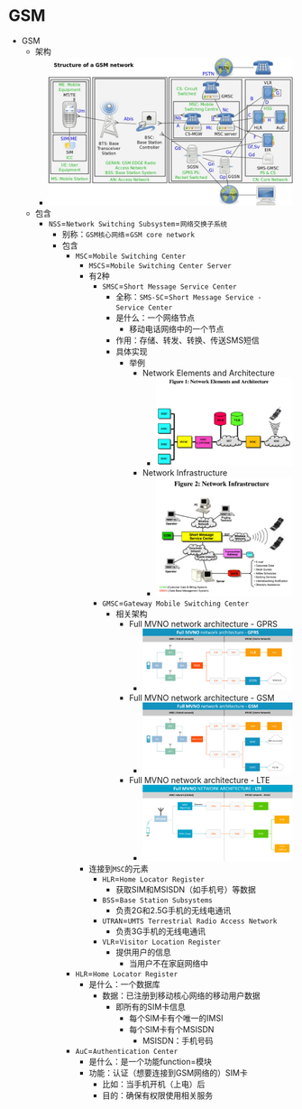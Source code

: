 # GSM

* GSM
  * 架构
    * ![gsm_network_structure](../../assets/img/gsm_network_structure.jpg)
  * 包含
    * `NSS`=`Network Switching Subsystem`=`网络交换子系统`
      * 别称：`GSM核心网络`=`GSM core network`
      * 包含
        * `MSC`=`Mobile Switching Center`
          * `MSCS`=`Mobile Switching Center Server`
          * 有2种
            * `SMSC`=`Short Message Service Center`
              * 全称：`SMS-SC`=`Short Message Service - Service Center`
              * 是什么：一个网络节点
                * 移动电话网络中的一个节点
              * 作用：存储、转发、转换、传送SMS短信
              * 具体实现
                * 举例
                  * Network Elements and Architecture
                    * ![smsc_net_element_arch](../../assets/img/smsc_net_element_arch.png)
                  * Network Infrastructure
                    * ![smsc_net_element_infrastructure](../../assets/img/smsc_net_element_infrastructure.png)
            * `GMSC`=`Gateway Mobile Switching Center`
              * 相关架构
                * Full MVNO network architecture - GPRS
                  * ![full_mvno_net_arch_gprs](../../assets/img/full_mvno_net_arch_gprs.png)
                * Full MVNO network architecture - GSM
                  * ![full_mvno_net_arch_gsm](../../assets/img/full_mvno_net_arch_gsm.png)
                * Full MVNO network architecture - LTE
                  * ![full_mvno_net_arch_lte](../../assets/img/full_mvno_net_arch_lte.png)
          * 连接到`MSC`的元素
            * `HLR`=`Home Locator Register`
              * 获取SIM和MSISDN（如手机号）等数据
            * `BSS`=`Base Station Subsystems`
              * 负责2G和2.5G手机的无线电通讯
            * `UTRAN`=`UMTS Terrestrial Radio Access Network`
              * 负责3G手机的无线电通讯
            * `VLR`=`Visitor Location Register`
              * 提供用户的信息
                * 当用户不在家庭网络中
        * `HLR`=`Home Locator Register`
          * 是什么：一个数据库
            * 数据：已注册到移动核心网络的移动用户数据
              * 即所有的SIM卡信息
                * 每个SIM卡有个唯一的IMSI
                * 每个SIM卡有个MSISDN
                  * MSISDN：手机号码
        * `AuC`=`Authentication Center`
          * 是什么：是一个功能function=模块
          * 功能：认证（想要连接到GSM网络的）SIM卡
            * 比如：当手机开机（上电）后
            * 目的：确保有权限使用相关服务
